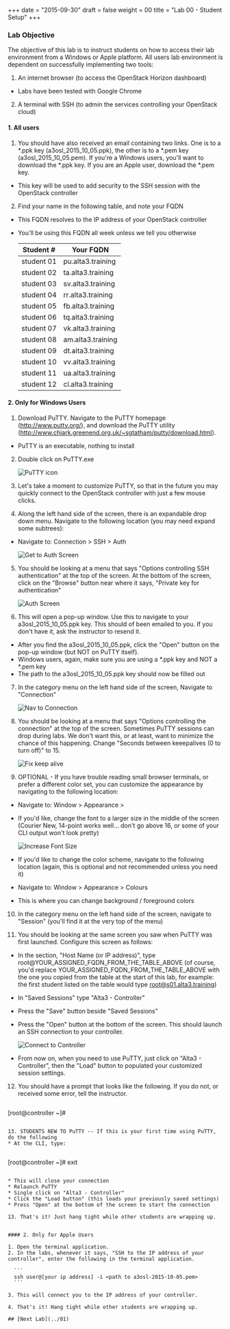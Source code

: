 +++
date = "2015-09-30"
draft = false
weight = 00
title = "Lab 00 - Student Setup"
+++

### Lab Objective

The objective of this lab is to instruct students on how to access their lab environment from a Windows or Apple platform. All users lab environment is dependent on successfully implementing two tools:

1. An internet browser (to access the OpenStack Horizon dashboard)
 * Labs have been tested with Google Chrome

2. A terminal with SSH (to admin the services controlling your OpenStack cloud)

#### 1. All users

1. You should have also received an email containing two links. One is to a *.ppk key (a3osl_2015_10_05.ppk), the other is to a *.pem key (a3osl_2015_10_05.pem). If you're a Windows users, you'll want to download the *.ppk key. If you are an Apple user, download the *.pem key.
 * This key will be used to add security to the SSH session with the OpenStack controller

2. Find your name in the following table, and note your FQDN
 * This FQDN resolves to the IP address of your OpenStack controller
 * You'll be using this FQDN all week unless we tell you otherwise

    Student # | Your FQDN
    --- | ---
    student 01 | pu.alta3.training
    student 02 | ta.alta3.training
    student 03 | sv.alta3.training
    student 04 | rr.alta3.training
    student 05 | fb.alta3.training
    student 06 | tq.alta3.training
    student 07 | vk.alta3.training
    student 08 | am.alta3.training
    student 09 | dt.alta3.training
    student 10 | vv.alta3.training
    student 11 | ua.alta3.training
    student 12 | cl.alta3.training
 
#### 2. Only for Windows Users

1. Download PuTTY. Navigate to the PuTTY homepage (http://www.putty.org/), and download the PuTTY utility (http://www.chiark.greenend.org.uk/~sgtatham/putty/download.html).
 * PuTTY is an executable, nothing to install
 
2. Double click on PuTTY.exe
 
    ![PuTTY icon](https://i.imgur.com/xJKZ9oE.jpg)
  
3. Let's take a moment to customize PuTTY, so that in the future you may quickly connect to the OpenStack controller with just a few mouse clicks.

4. Along the left hand side of the screen, there is an expandable drop down menu. Navigate to the following location (you may need expand some subtrees):
 * Navigate to: Connection > SSH > Auth
 
    ![Get to Auth Screen](https://i.imgur.com/NKEBP00.jpg)
 
5. You should be looking at a menu that says "Options controlling SSH authentication" at the top of the screen. At the bottom of the screen, click on the "Browse" button near where it says, "Private key for authentication"

    ![Auth Screen](https://i.imgur.com/PRDSNFh.jpg)

6. This will open a pop-up window. Use this to navigate to your a3osl_2015_10_05.ppk key. This should of been emailed to you. If you don't have it, ask the instructor to resend it.
 * After you find the a3osl_2015_10_05.ppk, click the "Open" button on the pop-up window (but NOT on PuTTY itself).
 * Windows users, again, make sure you are using a *.ppk key and NOT a *.pem key
 * The path to the a3osl_2015_10_05.ppk key should now be filled out
  
7. In the category menu on the left hand side of the screen, Navigate to "Connection"
 
    ![Nav to Connection](https://i.imgur.com/X0ONv5h.jpg)

8. You should be looking at a menu that says "Options controlling the connection" at the top of the screen. Sometimes PuTTY sessions can drop during labs. We don't want this, or at least, want to minimize the chance of this happening. Change "Seconds between keeepalives (0 to turn off)" to 15.

    ![Fix keep alive](https://i.imgur.com/0QVG2hA.jpg)

9. OPTIONAL - If you have trouble reading small browser terminals, or prefer a different color set, you can customize the appearance by navigating to the following location:
 * Navigate to: Window > Appearance >
 * If you'd like, change the font to a larger size in the middle of the screen (Courier New, 14-point works well... don't go above 16, or some of your CLI output won't look pretty)
 
    ![Increase Font Size](https://i.imgur.com/0QVG2hA.jpg) 
 
 * If you'd like to change the color scheme, navigate to the following location (again, this is optional and not recommended unless you need it)
 * Navigate to: Window > Appearance > Colours
 * This is where you can change background / foreground colors

10. In the category menu on the left hand side of the screen, navigate to "Session" (you'll find it at the very top of the menu)

11. You should be looking at the same screen you saw when PuTTY was first launched. Configure this screen as follows:
 * In the section, "Host Name (or IP address)", type root@YOUR_ASSIGNED_FQDN_FROM_THE_TABLE_ABOVE (of course, you'd replace YOUR_ASSIGNED_FQDN_FROM_THE_TABLE_ABOVE with the one you copied from the table at the start of this lab, for example: the first student listed on the table would type root@s01.alta3.training)
 * In "Saved Sessions" type "Alta3 - Controller"
 * Press the "Save" button beside "Saved Sessions"
 * Press the "Open" button at the bottom of the screen. This should launch an SSH connection to your controller.
   
    ![Connect to Controller](https://i.imgur.com/uCNBKqH.jpg)

 * From now on, when you need to use PuTTY, just click on "Alta3 - Controller", then the "Load" button to populated your customized session settings.
  

12. You should have a prompt that looks like the following. If you do not, or received some error, tell the instructor.

    ```
  [root@controller ~]#
  ```

13. STUDENTS NEW TO PuTTY -- If this is your first time using PuTTY, do the following
 * At the CLI, type:
    
  ```
  [root@controller ~]# exit
  ```
  
 * This will close your connection
 * Relaunch PuTTY
 * Single click on "Alta3 - Controller"
 * Click the "Load button" (this loads your previously saved settings)
 * Press "Open" at the bottom of the screen to start the connection

13. That's it! Just hang tight while other students are wrapping up.

 
#### 2. Only for Apple Users

1. Open the terminal application.
2. In the labs, whenever it says, "SSH to the IP address of your controller", enter the following in the terminal application.

    ```
    ssh user@[your ip address] -i <path to a3osl-2015-10-05.pem>
    ```
  
3. This will connect you to the IP address of your controller.

4. That's it! Hang tight while other students are wrapping up.

## [Next Lab](../01)
